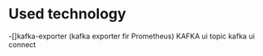 # Used technology

-[]kafka-exporter (kafka exporter fir Prometheus)
KAFKA ui topic 
kafka ui connect 